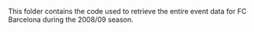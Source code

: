 This folder contains the code used to retrieve the entire event data for FC Barcelona during the 2008/09 season.
